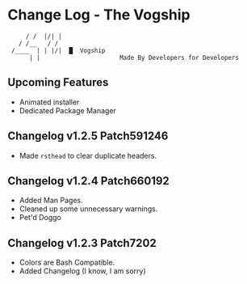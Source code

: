 # Change Log - The Vogship
```
     / /  |/| |
   / /__   / /
 /____  | | |/|  █  Vogship
      | |                      Made By Developers for Developers
```
## Upcoming Features
- Animated installer
- Dedicated Package Manager

## Changelog v1.2.5 Patch591246
- Made `rsthead` to clear duplicate headers.

## Changelog v1.2.4 Patch660192
- Added Man Pages.
- Cleaned up some unnecessary warnings.
- Pet'd Doggo

## Changelog v1.2.3 Patch7202
- Colors are Bash Compatible.
- Added Changelog (I know, I am sorry)
